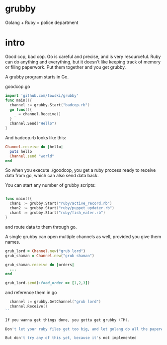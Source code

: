 grubby
======

Golang + Ruby = police department


intro
======
Good cop, bad cop. Go is careful and precise, and is very resourceful. Ruby can do anything and 
everything, but it doesn't like keeping track of memory or filing paperwork. 
Put them together and you get grubby.

A grubby program starts in Go. 

goodcop.go

```go
import 'github.com/towski/grubby'
func main(){
  channel := grubby.Start("badcop.rb")
  go func(){
    _ = channel.Receive()
  }
  channel.Send("Hello")
}

```

And badcop.rb looks like this:

```ruby
Channel.receive do |hello|
  puts hello
  Channel.send "world"
end
```

So when you execute ./goodcop, you get a ruby process ready to receive data from go, which can also send data back.

You can start any number of grubby scripts:
```go

func main(){
  chan1 := grubby.Start("ruby/active_record.rb")
  chan2 := grubby.Start("ruby/puppet_updater.rb")
  chan3 := grubby.Start("ruby/fish_eater.rb")
}

```

and route data to them through go.

A single grubby can open multiple channels as well, provided you give them names.
```ruby
grub_lord = Channel.new("grub lord")
grub_shaman = Channel.new("grub shaman")

grub_shaman.receive do |orders|
  ...
end

grub_lord.send(:food_order => [1,2,3])
```

and reference them in go

```go
  channel := grubby.GetChannel("grub lord")
  channel.Receive()
``

If you wanna get things done, you gotta get grubby (TM).

Don't let your ruby files get too big, and let golang do all the paperwork for you.

But don't try any of this yet, because it's not implemented

